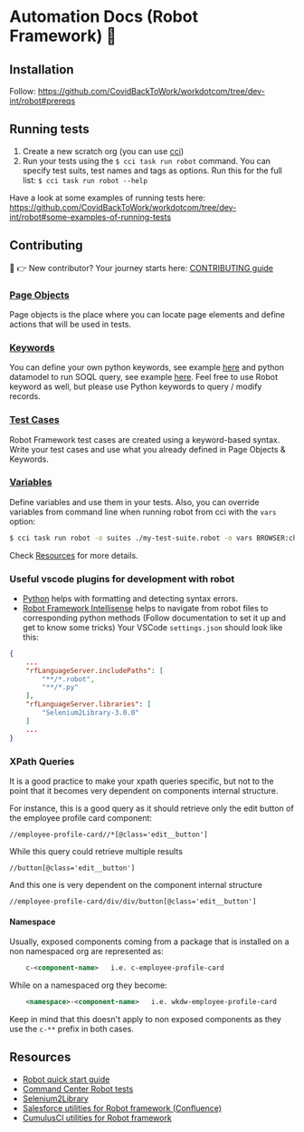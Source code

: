 # Automation Docs (Robot Framework) 🤖

## Installation

Follow: https://github.com/CovidBackToWork/workdotcom/tree/dev-int/robot#prereqs

## Running tests

1. Create a new scratch org (you can use [cci](https://github.com/CovidBackToWork/digitalworkspace#cumulusci---automated-scratch-org-configuration))
2. Run your tests using the `$ cci task run robot` command. You can specify test suits, test names and tags as options. Run this for the full list: `$ cci task run robot --help`

Have a look at some examples of running tests here: https://github.com/CovidBackToWork/workdotcom/tree/dev-int/robot#some-examples-of-running-tests

## Contributing

🖖 👉 New contributor? Your journey starts here: [CONTRIBUTING guide](../CONTRIBUTING.md)

### [Page Objects](https://cumulusci.readthedocs.io/en/latest/robotframework.html#pageobjects-library)

Page objects is the place where you can locate page elements and define actions that will be used in tests.

### [Keywords](https://github.com/robotframework/QuickStartGuide/blob/master/QuickStart.rst#keywords)

You can define your own python keywords, see example [here](robot/digitalworkspace/resources/lib/keywords/WorkExperience.py) and python datamodel to run SOQL query, see example [here](robot/digitalworkspace/resources/lib/keywords/datamodel/EmployeeWorkExperience.py).
Feel free to use Robot keyword as well, but please use Python keywords to query / modify records.

### [Test Cases](https://cumulusci.readthedocs.io/en/latest/robotframework.html#example-robot-test)

Robot Framework test cases are created using a keyword-based syntax. Write your test cases and use what you already defined in Page Objects & Keywords.

### [Variables](https://github.com/robotframework/QuickStartGuide/blob/master/QuickStart.rst#variables)

Define variables and use them in your tests. Also, you can override variables from command line when running robot from cci with the `vars` option:

```sh
$ cci task run robot -o suites ./my-test-suite.robot -o vars BROWSER:chrome,USERNAME:hamilton
```

Check [Resources](#Resources) for more details.

### Useful vscode plugins for development with robot

-   [Python](https://marketplace.visualstudio.com/items?itemName=ms-python.python) helps with formatting and detecting syntax errors.
-   [Robot Framework Intellisense](https://marketplace.visualstudio.com/items?itemName=TomiTurtiainen.rf-intellisense) helps to navigate from robot files to corresponding python methods (Follow documentation to set it up and get to know some tricks)
    Your VSCode `settings.json` should look like this:

```json
{
    ...
    "rfLanguageServer.includePaths": [
        "**/*.robot",
        "**/*.py"
    ],
    "rfLanguageServer.libraries": [
        "Selenium2Library-3.0.0"
    ]
    ...
}
```

### XPath Queries

It is a good practice to make your xpath queries specific, but not to the point that it becomes very dependent on components internal structure.

For instance, this is a good query as it should retrieve only the edit button of the employee profile card component:

```xpath
//employee-profile-card//*[@class='edit__button']
```

While this query could retrieve multiple results

```xpath
//button[@class='edit__button']
```

And this one is very dependent on the component internal structure

```xpath
//employee-profile-card/div/div/button[@class='edit__button']
```

#### Namespace

Usually, exposed components coming from a package that is installed on a non namespaced org are represented as:

```xml
    c-<component-name>   i.e. c-employee-profile-card
```

While on a namespaced org they become:

```xml
    <namespace>-<component-name>   i.e. wkdw-employee-profile-card
```

Keep in mind that this doesn't apply to non exposed components as they use the `c-**` prefix in both cases.

## Resources

-   [Robot quick start guide](https://github.com/robotframework/QuickStartGuide/blob/master/QuickStart.rst)
-   [Command Center Robot tests](https://github.com/CovidBackToWork/workdotcom/tree/dev-int/robot)
-   [Selenium2Library](https://robotframework.org/Selenium2Library/Selenium2Library.html)
-   [Salesforce utilities for Robot framework (Confluence)](https://confluence.internal.salesforce.com/display/SFDOIDP/Robot+Framework+Home)
-   [CumulusCI utilities for Robot framework](https://cumulusci.readthedocs.io/en/latest/robotframework.html)
